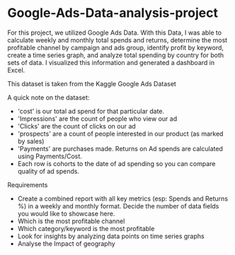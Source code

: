 # Google-Ads-Data-analysis-project


For this project, we utilized Google Ads Data. With this Data, I was able to calculate weekly and monthly total spends and returns, determine the most profitable channel by campaign and ads group, identify profit by keyword, create a time series graph, and analyze total spending by country for both sets of data. I visualized this information and generated a dashboard in Excel.

This dataset is taken from the Kaggle Google Ads Dataset
 
A quick note on the dataset: 
- 'cost' is our total ad spend for that particular date.
- 'Impressions' are the count of people who view our ad
- 'Clicks' are the count of clicks on our ad
-  'prospects' are a count of people interested in our product (as marked by sales)
- 'Payments' are purchases made. Returns on Ad spends are calculated using Payments/Cost.
- Each row is cohorts to the date of ad spending so you can compare quality of ad spends.

Requirements
- Create a combined report with all key metrics (esp: Spends and Returns %) in a weekly and monthly format. Decide the number of data fields you would like to showcase here.
- Which is the most profitable channel
- Which category/keyword is the most profitable
- Look for insights by analyzing data points on time series graphs
- Analyse the Impact of geography
